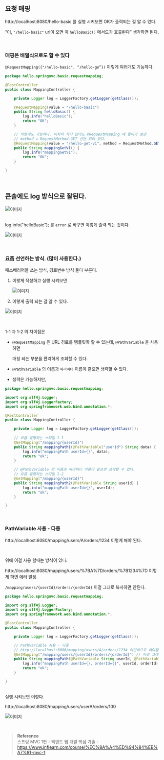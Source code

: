 ## 요청 매핑

http://localhost:8080/hello-basic 를 실행 시켜보면 OK가 출력되는 걸 알 수 있다.

“이, `"/hello-basic"` url이 오면 이 `helloBasic()` 메서드가 호출된다” 생각하면 된다.

<br/>

### 매핑은 배열식으로도 할 수 있다

 `@RequestMapping({"/hello-basic", “/hello-go”})`  이렇게 여러개도 가능하다.

```java
package hello.springmvc.basic.requestmapping;

@RestController
public class MappingController {

    private Logger log = LoggerFactory.getLogger(getClass());

    @RequestMapping(value = "/hello-basic")
    public String helloBasic() {
        log.info("helloBasic");
        return "OK";
    }

	// 이렇게도 가능하다. 어차피 적지 않아도 @RequestMapping 에 들어가 보면
	// method = RequestMethod.GET 선언 되어 있다.
    @RequestMapping(value = "/hello-get-v1", method = RequestMethod.GET)
    public String mappingGetV1() {
        log.info("mappingGetV1");
        return "OK";
    }

}
```

<br/>

## 콘솔에도 log 방식으로 잘된다.

![이미지](/programming/img/서44.PNG)

<br/>log.info("helloBasic"); 를 `error` 로 바꾸면 이렇게 출력 되는 것이다.

![이미지](/programming/img/서45.PNG)

<br/>

### 요즘 선언하는 방식. (많이 사용한다.)

패스베리어블 쓰는 방식, 경로변수 방식 둘다 부른다.

1. 이렇게 작성하고 실행 시켜보면
    
    ![이미지](/programming/img/서46.PNG)
    

1. 이렇게 출력 되는 걸 알 수 있다.

![이미지](/programming/img/서47.PNG)

<br/>

1-1 과 1-2 의 차이점은 

- `@RequestMapping` 은 URL 경로를 템플릿화 할 수 있는데, `@PathVariable` 을 사용하면
    
    매칭 되는 부분을 편리하게 조회할 수 있다.
    
- `@PathVariable` 의 이름과 `파라미터` 이름이 같으면 생략할 수 있다.
- 생략은 가능하지만,

```java
package hello.springmvc.basic.requestmapping;

import org.slf4j.Logger;
import org.slf4j.LoggerFactory;
import org.springframework.web.bind.annotation.*;

@RestController
public class MappingController {

    private Logger log = LoggerFactory.getLogger(getClass());
    
    // 요즘 유행하는 스타일 1-1
    @GetMapping("/mapping/{userId}")
    public String mappingPath1(@PathVariable("userId") String data) {
        log.info("mappingPath userId={}", data);
        return "ok";
    }

	// @PathVariable 의 이름과 파라미터 이름이 같으면 생략할 수 있다.
    // 요즘 유행하는 스타일 1-2
    @GetMapping("/mapping/{userId}")
    public String mappingPath2(@PathVariable String userId) {
        log.info("mappingPath userId={}", userId);
        return "ok";
    }

}
```

<br/>

### PathVariable 사용 - 다중

http://localhost:8080/mapping/users/A/orders/1234 이렇게 해야 된다.

<br/>

위에 이걸 사용 할때는 방식이 있다.

http://localhost:8080/mapping/users/%7BA%7D/orders/%7B1234%7D 이렇게 하면 에러 발생.

`/mapping/users/{userId}/orders/{orderId}` 이걸 그대로 복사하면 안된다.

```java
package hello.springmvc.basic.requestmapping;

import org.slf4j.Logger;
import org.slf4j.LoggerFactory;
import org.springframework.web.bind.annotation.*;

@RestController
public class MappingController {

    private Logger log = LoggerFactory.getLogger(getClass());

    // PathVariable 사용 - 다중
    // http://localhost:8080/mapping/users/A/orders/1234 이런식으로 해야됨 
    @GetMapping("/mapping/users/{userId}/orders/{orderId}") // 이걸 그대로 복사하면 에러가 발생한다.
    public String mappingPath(@PathVariable String userId, @PathVariable Long orderId) {
        log.info("mappingPath userId={}, orderId={}", userId, orderId);
        return "ok";
    }

}
```

<br/>실행 시켜보면 이렇다.

http://localhost:8080/mapping/users/userA/orders/100

![이미지](/programming/img/서48.PNG)

<br/>

>**Reference** <br/>스프링 MVC 1편 - 백엔드 웹 개발 핵심 기술 - https://www.inflearn.com/course/%EC%8A%A4%ED%94%84%EB%A7%81-mvc-1